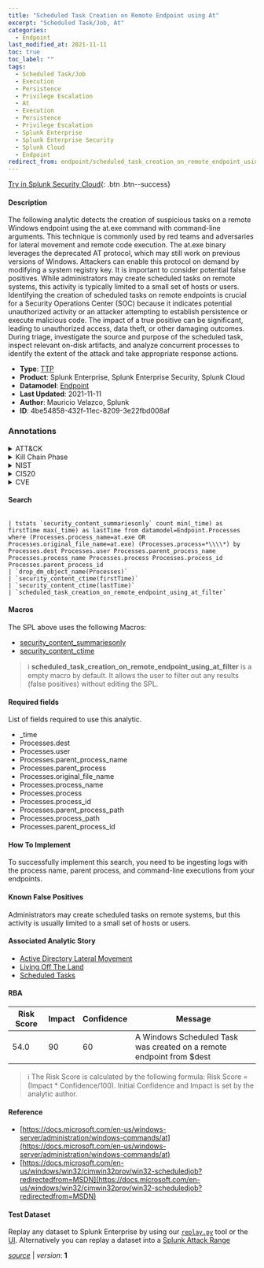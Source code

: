 ```yaml
---
title: "Scheduled Task Creation on Remote Endpoint using At"
excerpt: "Scheduled Task/Job, At"
categories:
  - Endpoint
last_modified_at: 2021-11-11
toc: true
toc_label: ""
tags:
  - Scheduled Task/Job
  - Execution
  - Persistence
  - Privilege Escalation
  - At
  - Execution
  - Persistence
  - Privilege Escalation
  - Splunk Enterprise
  - Splunk Enterprise Security
  - Splunk Cloud
  - Endpoint
redirect_from: endpoint/scheduled_task_creation_on_remote_endpoint_using_at/
---
```




[Try in Splunk Security Cloud](https://www.splunk.com/en_us/cyber-security.html){: .btn .btn--success}

#### Description

The following analytic detects the creation of suspicious tasks on a remote Windows endpoint using the at.exe command with command-line arguments. This technique is commonly used by red teams and adversaries for lateral movement and remote code execution. The at.exe binary leverages the deprecated AT protocol, which may still work on previous versions of Windows. Attackers can enable this protocol on demand by modifying a system registry key. It is important to consider potential false positives. While administrators may create scheduled tasks on remote systems, this activity is typically limited to a small set of hosts or users.\
Identifying the creation of scheduled tasks on remote endpoints is crucial for a Security Operations Center (SOC) because it indicates potential unauthorized activity or an attacker attempting to establish persistence or execute malicious code. The impact of a true positive can be significant, leading to unauthorized access, data theft, or other damaging outcomes. During triage, investigate the source and purpose of the scheduled task, inspect relevant on-disk artifacts, and analyze concurrent processes to identify the extent of the attack and take appropriate response actions.

- **Type**: [TTP](https://github.com/splunk/security_content/wiki/Detection-Analytic-Types)
- **Product**: Splunk Enterprise, Splunk Enterprise Security, Splunk Cloud
- **Datamodel**: [Endpoint](https://docs.splunk.com/Documentation/CIM/latest/User/Endpoint)
- **Last Updated**: 2021-11-11
- **Author**: Mauricio Velazco, Splunk
- **ID**: 4be54858-432f-11ec-8209-3e22fbd008af

### Annotations
<details>
  <summary>ATT&CK</summary>

<div markdown="1">

#### [ATT&CK](https://attack.mitre.org/)

| ID          | Technique   | Tactic         |
| ----------- | ----------- |--------------- |
| [T1053](https://attack.mitre.org/techniques/T1053/) | Scheduled Task/Job | Execution, Persistence, Privilege Escalation |

| [T1053.002](https://attack.mitre.org/techniques/T1053/002/) | At | Execution, Persistence, Privilege Escalation |

</div>
</details>


<details>
  <summary>Kill Chain Phase</summary>

<div markdown="1">

* Installation
* Exploitation


</div>
</details>


<details>
  <summary>NIST</summary>

<div markdown="1">

* DE.CM



</div>
</details>

<details>
  <summary>CIS20</summary>

<div markdown="1">

* CIS 10



</div>
</details>

<details>
  <summary>CVE</summary>

<div markdown="1">


</div>
</details>


#### Search

```

| tstats `security_content_summariesonly` count min(_time) as firstTime max(_time) as lastTime from datamodel=Endpoint.Processes where (Processes.process_name=at.exe OR Processes.original_file_name=at.exe) (Processes.process=*\\\\*) by Processes.dest Processes.user Processes.parent_process_name Processes.process_name Processes.process Processes.process_id Processes.parent_process_id 
| `drop_dm_object_name(Processes)` 
| `security_content_ctime(firstTime)`
| `security_content_ctime(lastTime)` 
| `scheduled_task_creation_on_remote_endpoint_using_at_filter`
```

#### Macros
The SPL above uses the following Macros:
* [security_content_summariesonly](https://github.com/splunk/security_content/blob/develop/macros/security_content_summariesonly.yml)
* [security_content_ctime](https://github.com/splunk/security_content/blob/develop/macros/security_content_ctime.yml)

> :information_source:
> **scheduled_task_creation_on_remote_endpoint_using_at_filter** is a empty macro by default. It allows the user to filter out any results (false positives) without editing the SPL.



#### Required fields
List of fields required to use this analytic.
* _time
* Processes.dest
* Processes.user
* Processes.parent_process_name
* Processes.parent_process
* Processes.original_file_name
* Processes.process_name
* Processes.process
* Processes.process_id
* Processes.parent_process_path
* Processes.process_path
* Processes.parent_process_id



#### How To Implement
To successfully implement this search, you need to be ingesting logs with the process name, parent process, and command-line executions from your endpoints.
#### Known False Positives
Administrators may create scheduled tasks on remote systems, but this activity is usually limited to a small set of hosts or users.

#### Associated Analytic Story
* [Active Directory Lateral Movement](/stories/active_directory_lateral_movement)
* [Living Off The Land](/stories/living_off_the_land)
* [Scheduled Tasks](/stories/scheduled_tasks)




#### RBA

| Risk Score  | Impact      | Confidence   | Message      |
| ----------- | ----------- |--------------|--------------|
| 54.0 | 90 | 60 | A Windows Scheduled Task was created on a remote endpoint from $dest |


> :information_source:
> The Risk Score is calculated by the following formula: Risk Score = (Impact * Confidence/100). Initial Confidence and Impact is set by the analytic author.


#### Reference

* [https://docs.microsoft.com/en-us/windows-server/administration/windows-commands/at](https://docs.microsoft.com/en-us/windows-server/administration/windows-commands/at)
* [https://docs.microsoft.com/en-us/windows/win32/cimwin32prov/win32-scheduledjob?redirectedfrom=MSDN](https://docs.microsoft.com/en-us/windows/win32/cimwin32prov/win32-scheduledjob?redirectedfrom=MSDN)



#### Test Dataset
Replay any dataset to Splunk Enterprise by using our [`replay.py`](https://github.com/splunk/attack_data#using-replaypy) tool or the [UI](https://github.com/splunk/attack_data#using-ui).
Alternatively you can replay a dataset into a [Splunk Attack Range](https://github.com/splunk/attack_range#replay-dumps-into-attack-range-splunk-server)




[*source*](https://github.com/splunk/security_content/tree/develop/detections/endpoint/scheduled_task_creation_on_remote_endpoint_using_at.yml) \| *version*: **1**
